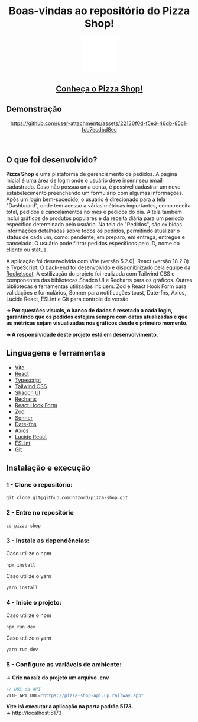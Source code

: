 <h1 align="center">Boas-vindas ao repositório do Pizza Shop!</h1>

<div align="center"><img src="public/pizza.svg"/></div>

<h2 align="center">
  <a href="https://app-pizza-shop.vercel.app" target="_blank">
    Conheça o Pizza Shop!
  </a>
</h2>

## Demonstração

<div align="center">

  https://github.com/user-attachments/assets/22130f0d-f5e3-46db-85c1-fcb7ecdbd8ec

</div>

<br/>

## O que foi desenvolvido?

<strong>Pizza Shop</strong> é uma plataforma de gerenciamento de pedidos. A página inicial é uma área de login onde o usuário deve inserir seu email cadastrado. Caso não possua uma conta, é possível cadastrar um novo estabelecimento preenchendo um formulário com algumas informações. Após um login bem-sucedido, o usuário é direcionado para a tela "Dashboard", onde tem acesso a várias métricas importantes, como receita total, pedidos e cancelamentos no mês e pedidos do dia. A tela também inclui gráficos de produtos populares e da receita diária para um período específico determinado pelo usuário. Na tela de "Pedidos", são exibidas informações detalhadas sobre todos os pedidos, permitindo atualizar o status de cada um, como: pendente, em preparo, em entrega, entregue e cancelado. O usuário pode filtrar pedidos específicos pelo ID, nome do cliente ou status.

A aplicação foi desenvolvida com Vite (versão 5.2.0), React (versão 18.2.0) e TypeScript. O [back-end](https://github.com/h3zord/pizza-shop-api) foi desenvolvido e disponibilizado pela equipe da [Rocketseat](https://github.com/rocketseat-education). A estilização do projeto foi realizada com Tailwind CSS e componentes das bibliotecas Shadcn UI e Recharts para os gráficos. Outras bibliotecas e ferramentas utilizadas incluem: Zod e React Hook Form para validações e formulários, Sonner para notificações toast, Date-fns, Axios, Lucide React, ESLint e Git para controle de versão.

<strong>➜ Por questões visuais, o banco de dados é resetado a cada login, garantindo que os pedidos estejam sempre com datas atualizadas e que as métricas sejam visualizadas nos gráficos desde o primeiro momento.</strong>

<strong>➜ A responsividade deste projeto está em desenvolvimento.</strong>

## Linguagens e ferramentas

- [Vite](https://vitejs.dev/)
- [React](https://react.dev/)
- [Typescript](https://www.typescriptlang.org/)
- [Tailwind CSS](https://tailwindcss.com/)
- [Shadcn UI](https://ui.shadcn.com/)
- [Recharts](https://recharts.org/en-US/)
- [React Hook Form](https://react-hook-form.com/)
- [Zod](https://zod.dev/)
- [Sonner](https://sonner.emilkowal.ski/)
- [Date-fns](https://date-fns.org/)
- [Axios](https://axios-http.com/ptbr/docs/intro)
- [Lucide React](https://lucide.dev/)
- [ESLint](https://eslint.org/)
- [Git](https://git-scm.com/)

## Instalação e execução

### 1 - Clone o repositório:
```
git clone git@github.com:h3zord/pizza-shop.git
```

### 2 - Entre no repositório
```
cd pizza-shop
```

### 3 - Instale as dependências:
Caso utilize o npm
```
npm install
```
Caso utilize o yarn
```
yarn install
```

### 4 - Inicie o projeto:
Caso utilize o npm
```
npm run dev
```
Caso utilize o yarn
```
yarn run dev
```

### 5 - Configure as variáveis de ambiente:
➜ <strong>Crie na raíz do projeto um arquivo .env</strong>

```javascript
// URL da API
VITE_API_URL="https://pizza-shop-api.up.railway.app"
```

<strong>Vite irá executar a aplicação na porta padrão 5173.</strong>
<br/>
➜ http://localhost:5173